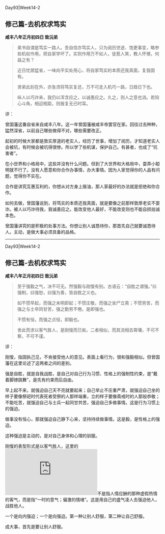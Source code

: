 Day93|Week14-2

## 修己篇-去机权求笃实

**咸丰八年正月初四日 致沅弟**

>弟书自谓是笃实一路人。吾自信亦笃实人，只为阅历世途、饱更事变，略参些机权作用，把自家学坏了。实则作用万不如人，徒惹人笑，教人怀憾，何益之有？
>
>近日忧居猛省，一味向平实处用心，将自家笃实的本质还我真面，复我固有。
>
>贤弟此刻在外，亦急须将笃实复还，万不可走入机巧一路，日趋日下也。
>
>纵人以巧诈来，我仍以浑含应之，以诚愚应之。久之，则人之意也消。若钩心斗角，相迎相距，则报复无已时耳。

评：


曾国藩这番自省来自咸丰八年。这一年曾国藩被咸丰帝罢官在家。回往过去种种，猛然深省，以前自己哪些做得不对，哪些需要改正。

起初的时候大家都是敦实厚道的老实人，经历了世事，增加了阅历，才知道老实人会被坑，有时候会被坑得很惨。所以学了些机谋，保护自己。有甚者，也成了“坑害者”。

在小世界和小格局中，这些并没有什么问题。但到了大世界和大格局中，耍弄小聪明就不行了。没有人愿意和你合作办事情，办大事情。因为人家觉得你的人品有问题，觉得你不实在。

合作是讲究互惠互利的，你想从对方身上揩油，那人家最好的办法就是拒绝和你合作。

如何去做，曾国藩说到，将笃实的本质还我真面，就是要像之前那样敦厚老实不耍诈。被人以巧诈待我，我诚愚应之。能改变他人最好，不能改变则也不能自损拙诚本色。

曾国藩讲究的是积极的处事方法。你想让别人诚恳待你，那首先自己就要诚恳待人。主动，是做大事必须具备的品格。

------

Day93|Week14-2

## 修己篇-去机权求笃实

**咸丰八年正月初四日 致沅弟**

>至于强毅之气，决不可无。然强毅与刚愎有别。古语云：“自胜之谓强。”曰强制，曰强恕，曰强为善，皆自胜之义也。
>
>如不惯早起，而强之未明即起；不惯庄敬，而强之坐尸立斋；不惯劳苦，而强之与士卒同甘苦，强之勤劳不倦。是即强也。
>
>不惯有恒，而强之贞恒，即毅也。
>
>舍此而求以客气胜人，是刚愎而已矣。二者相似，而其流相去霄壤，不可不察，不可不谨。

评：

刚愎，指固执己见，不肯接受他人的意见。表面上看行为，很和强毅相似。但曾国藩在这里论述了这两者之间的差别。

强是自胜，就是自我战胜，是自己对自己行为习惯、性格上的强制性约束，是“戴着脚镣跳舞”，是先有约束而后自由。

早上起不来，就强迫自己天不亮就要起来；自己举止不庄重严肃，就强迫自己坐的样子要像祭祀时代表死者受祭的人那样端重，立的样子要像斋戒时的人那般恭敬；不能吃苦，就强迫自己与士兵一起同甘共苦，强迫自己多做事情。这是行为习惯上的强迫。

做事没有恒心，那就强迫自己静下心来，坚持持续做事情。这是毅，是性格上的强迫。

这种强迫是主动的，是对自己身体和心理的驯服。

刚愎的表型形式是以客气胜人，这里的![“客气”](https://zhidao.baidu.com/question/465638962.html)不是指人情应酬的那种虚假热情的客气，而是指“一时的意气；偏激的情绪”。这是用自己的盛气凌人去强迫他人，战胜他人。

一个是向内强迫；一个是向强迫。第一种让别人舒服，第二种让自己舒服。

成大事，首先是要让别人舒服。




